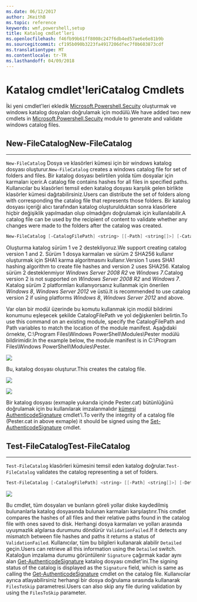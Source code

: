 ```yaml
---
ms.date: 06/12/2017
author: JKeithB
ms.topic: reference
keywords: wmf,powershell,setup
title: Katalog cmdlet’leri
ms.openlocfilehash: f46fb99b61ff8008c247f6db4ed57ae6e6e81b9b
ms.sourcegitcommit: cf195b090b3223fa4917206dfec7f0b603873cdf
ms.translationtype: MT
ms.contentlocale: tr-TR
ms.lasthandoff: 04/09/2018
---
```

# <a name="catalog-cmdlets"></a><span data-ttu-id="9cf41-103">Katalog cmdlet'leri</span><span class="sxs-lookup"><span data-stu-id="9cf41-103">Catalog Cmdlets</span></span>

<span data-ttu-id="9cf41-104">İki yeni cmdlet'leri ekledik [Microsoft.Powershell.Secuity](https://technet.microsoft.com/en-us/library/hh847877.aspx) oluşturmak ve windows katalog dosyaları doğrulamak için modülü.</span><span class="sxs-lookup"><span data-stu-id="9cf41-104">We have added two new cmdlets in [Microsoft.Powershell.Secuity](https://technet.microsoft.com/en-us/library/hh847877.aspx) module to generate and validate windows catalog files.</span></span>

## <a name="new-filecatalog"></a><span data-ttu-id="9cf41-105">New-FileCatalog</span><span class="sxs-lookup"><span data-stu-id="9cf41-105">New-FileCatalog</span></span>
--------------------------------

<span data-ttu-id="9cf41-106">`New-FileCatalog` Dosya ve klasörleri kümesi için bir windows katalog dosyası oluşturur.</span><span class="sxs-lookup"><span data-stu-id="9cf41-106">`New-FileCatalog` creates a windows catalog file for set of folders and files.</span></span> <span data-ttu-id="9cf41-107">Bir katalog dosyası belirtilen yolda tüm dosyalar için karmaları içerir.</span><span class="sxs-lookup"><span data-stu-id="9cf41-107">A catalog file contains hashes for all files in specified paths.</span></span> <span data-ttu-id="9cf41-108">Kullanıcılar bu klasörleri temsil eden katalog dosyası karşılık gelen birlikte klasörler kümesi dağıtabilirsiniz.</span><span class="sxs-lookup"><span data-stu-id="9cf41-108">Users can distribute the set of folders along with corresponding the catalog file that represents those folders.</span></span> <span data-ttu-id="9cf41-109">Bir katalog dosyası içeriği alıcı tarafından katalog oluşturulduktan sonra klasörlere hiçbir değişiklik yapılmadan olup olmadığını doğrulamak için kullanılabilir.</span><span class="sxs-lookup"><span data-stu-id="9cf41-109">A catalog file can be used by the recipient of content to validate whether any changes were made to the folders after the catalog was created.</span></span>

```powershell
New-FileCatalog [-CatalogFilePath] <string> [[-Path] <string[]>] [-CatalogVersion <int>] [-WhatIf] [-Confirm] [<CommonParameters>]
```
<span data-ttu-id="9cf41-110">Oluşturma katalog sürüm 1 ve 2 destekliyoruz.</span><span class="sxs-lookup"><span data-stu-id="9cf41-110">We support creating catalog version 1 and 2.</span></span> <span data-ttu-id="9cf41-111">Sürüm 1 dosya karmaları ve sürüm 2 SHA256 kullanır oluşturmak için SHA1 karma algoritmasını kullanır.</span><span class="sxs-lookup"><span data-stu-id="9cf41-111">Version 1 uses SHA1 hashing algorithm to create file hashes and version 2 uses SHA256.</span></span> <span data-ttu-id="9cf41-112">Katalog sürüm 2 desteklenmiyor *Windows Server 2008 R2* ve *Windows 7*.</span><span class="sxs-lookup"><span data-stu-id="9cf41-112">Catalog version 2 is not supported on *Windows Server 2008 R2* and *Windows 7*.</span></span> <span data-ttu-id="9cf41-113">Katalog sürüm 2 platformları kullanıyorsanız kullanmak için önerilen *Windows 8*, *Windows Server 2012* ve üstü.</span><span class="sxs-lookup"><span data-stu-id="9cf41-113">It is recommended to use catalog version 2 if using platforms *Windows 8*, *Windows Server 2012* and above.</span></span>

<span data-ttu-id="9cf41-114">Var olan bir modül üzerinde bu komutu kullanmak için modül bildirimi konumunu eşleşecek şekilde CatalogFilePath ve yol değişkenleri belirtin.</span><span class="sxs-lookup"><span data-stu-id="9cf41-114">To use this command on an existing module, specify the CatalogFilePath and Path variables to match the location of the module manifest.</span></span> <span data-ttu-id="9cf41-115">Aşağıdaki örnekte, C:\Program Files\Windows PowerShell\Modules\Pester modülü bildirimidir.</span><span class="sxs-lookup"><span data-stu-id="9cf41-115">In the example below, the module manifest is in C:\Program Files\Windows PowerShell\Modules\Pester.</span></span>

![](../images/NewFileCatalog.jpg)

<span data-ttu-id="9cf41-116">Bu, katalog dosyası oluşturur.</span><span class="sxs-lookup"><span data-stu-id="9cf41-116">This creates the catalog file.</span></span>

![](../images/CatalogFile1.jpg)

![](../images/CatalogFile2.jpg)

<span data-ttu-id="9cf41-117">Bir katalog dosyası (exmaple yukarıda içinde Pester.cat) bütünlüğünü doğrulamak için bu kullanılarak imzalanmalıdır [kümesi AuthenticodeSignature](https://technet.microsoft.com/library/hh849819.aspx) cmdlet'i.</span><span class="sxs-lookup"><span data-stu-id="9cf41-117">To verify the integrity of a catalog file (Pester.cat in above exmaple) it should be signed using the [Set-AuthenticodeSignature](https://technet.microsoft.com/library/hh849819.aspx) cmdlet.</span></span>


## <a name="test-filecatalog"></a><span data-ttu-id="9cf41-118">Test-FileCatalog</span><span class="sxs-lookup"><span data-stu-id="9cf41-118">Test-FileCatalog</span></span>
--------------------------------

<span data-ttu-id="9cf41-119">`Test-FileCatalog` klasörleri kümesini temsil eden katalog doğrular.</span><span class="sxs-lookup"><span data-stu-id="9cf41-119">`Test-FileCatalog` validates the catalog representing a set of folders.</span></span>

```powershell
Test-FileCatalog [-CatalogFilePath] <string> [[-Path] <string[]>] [-Detailed] [-FilesToSkip <string[]>] [-WhatIf] [-Confirm] [<CommonParameters>]
```

![](../images/TestFileCatalog.jpg)

<span data-ttu-id="9cf41-120">Bu cmdlet, tüm dosyaları ve bunların göreli yollar diske kaydedilmiş bulunanlarla katalog dosyasında bulunan karmaları karşılaştırır.</span><span class="sxs-lookup"><span data-stu-id="9cf41-120">This cmdlet compares the hashes of all files and their relative paths found in the catalog file with ones saved to disk.</span></span> <span data-ttu-id="9cf41-121">Herhangi dosya karmaları ve yolları arasında uyuşmazlık algılarsa durumunu döndürür `ValidationFailed`.</span><span class="sxs-lookup"><span data-stu-id="9cf41-121">If it detects any mismatch between file hashes and paths it returns a status of `ValidationFailed`.</span></span>
<span data-ttu-id="9cf41-122">Kullanıcılar, tüm bu bilgileri kullanarak alabilir `Detailed` geçin.</span><span class="sxs-lookup"><span data-stu-id="9cf41-122">Users can retrieve all this information using the `Detailed` switch.</span></span> <span data-ttu-id="9cf41-123">Kataloğun imzalama durumu görüntülenir `Signature` çağırmak kadar aynı alan [Get-AuthenticodeSignature](https://technet.microsoft.com/en-us/library/hh849805.aspx) katalog dosyası cmdlet'ini.</span><span class="sxs-lookup"><span data-stu-id="9cf41-123">The signing status of the catalog is displayed as the `Signature` field, which is same as calling the [Get-AuthenticodeSignature](https://technet.microsoft.com/en-us/library/hh849805.aspx) cmdlet on the catalog file.</span></span>
<span data-ttu-id="9cf41-124">Kullanıcılar ayrıca atlayabilirsiniz herhangi bir dosya doğrulama sırasında kullanarak `FilesToSkip` parametresi.</span><span class="sxs-lookup"><span data-stu-id="9cf41-124">Users can also skip any file during validation by using the `FilesToSkip` parameter.</span></span>